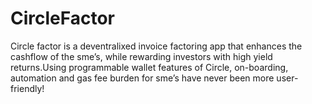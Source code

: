 # CircleFactor
Circle factor is a deventralixed invoice factoring app that enhances the cashflow of the sme’s, while rewarding investors with high yield returns.Using programmable wallet features of Circle, on-boarding, automation and gas fee burden for sme’s have never been more user-friendly!
